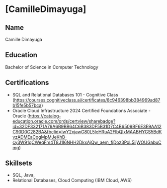 # [CamilleDimayuga]

## Name
Camille Dimayuga
## Education
Bachelor of Science in Computer Technology

## Certifications
- SQL and Relational Databases 101 - Cognitive Class (https://courses.cognitiveclass.ai/certificates/8c946398bb384969ad87b15fe5b57bca)
- Oracle Cloud Infrastructure 2024 Certified Foundations Associate - Oracle (https://catalog-education.oracle.com/ords/certview/sharebadge?id=32DF332171A79A6B9BB64C6B383DF5B31D7C4B6509BF6E3E9AA12C90D0C282BA&fbclid=IwY2xjawG80L5leHRuA2FlbQIxMAABHYGS5BdKvzADMEaCogMpMJeKhB-cy3W91gCWeqFm4T8J1I6NHH2DkxAjQw_aem_fjDoz3PxL5jjWOUGabuCmg)

## Skillsets
- SQL, Java, 
- Relational Databases, Cloud Computing (IBM Cloud, AWS)
